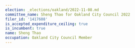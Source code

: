 ```yaml
---
election: _elections/oakland/2022-11-08.md
committee_name: Sheng Thao for Oakland City Council 2022
filer_id: '1417608'
is_accepted_expenditure_ceiling: true
is_incumbent: true
name: Sheng Thao
occupation: Oakland City Council Member
---
```

